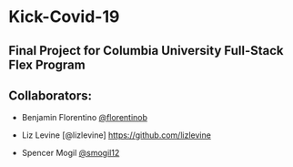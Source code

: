# Kick-Covid-19

## Final Project for Columbia University Full-Stack Flex Program

## Collaborators:

- Benjamin Florentino [@florentinob](https://github.com/florentinob)

- Liz Levine [@lizlevine] https://github.com/lizlevine

- Spencer Mogil [@smogil12](https://github.com/smogil12)
